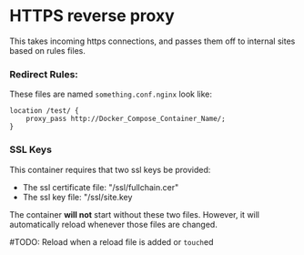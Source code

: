 # HTTPS reverse proxy

This takes incoming https connections, and passes them off to internal sites based on rules files.

### Redirect Rules:
These files are named `something.conf.nginx` look like:
```
location /test/ {
    proxy_pass http://Docker_Compose_Container_Name/;
}

```

### SSL Keys

This container requires that two ssl keys be provided:
* The ssl certificate file: "/ssl/fullchain.cer"
* The ssl key file: "/ssl/site.key

The container **will not** start without these two files.
However, it will automatically reload whenever those files are changed.

#TODO: Reload when a reload file is added or `touch`ed
